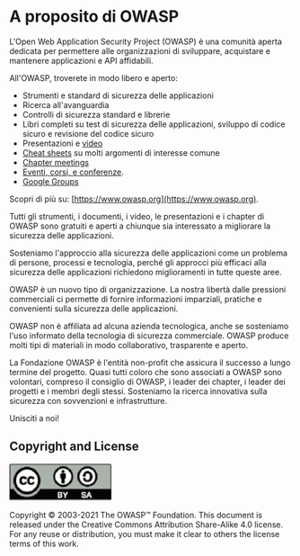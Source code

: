 # A proposito di OWASP

L'Open Web Application Security Project (OWASP) è una comunità aperta dedicata per permettere alle organizzazioni di sviluppare, acquistare e mantenere applicazioni e API affidabili.

All'OWASP, troverete in modo libero e aperto:

- Strumenti e standard di sicurezza delle applicazioni
- Ricerca all'avanguardia
- Controlli di sicurezza standard e librerie
- Libri completi su test di sicurezza delle applicazioni, sviluppo di codice sicuro e revisione del codice sicuro
- Presentazioni e [video](https://www.youtube.com/user/OWASPGLOBAL)
- [Cheat sheets](https://cheatsheetseries.owasp.org/) su molti argomenti di interesse comune
- [Chapter meetings](https://owasp.org/chapters/)
- [Eventi, corsi, e conferenze](https://owasp.org/events/).
- [Google Groups](TBA)

Scopri di più su: [https://www.owasp.org](https://www.owasp.org).

Tutti gli strumenti, i documenti, i video, le presentazioni e i chapter di OWASP sono gratuiti e aperti a chiunque sia interessato a migliorare la sicurezza delle applicazioni.

Sosteniamo l'approccio alla sicurezza delle applicazioni come un problema di persone, processi e tecnologia, perché gli approcci più efficaci alla sicurezza delle applicazioni richiedono miglioramenti in tutte queste aree.

OWASP è un nuovo tipo di organizzazione. La nostra libertà dalle pressioni commerciali ci permette di fornire informazioni imparziali, pratiche e convenienti sulla sicurezza delle applicazioni.

OWASP non è affiliata ad alcuna azienda tecnologica, anche se sosteniamo l'uso informato della tecnologia di sicurezza commerciale. OWASP produce molti tipi di materiali in modo collaborativo, trasparente e aperto.

La Fondazione OWASP è l'entità non-profit che assicura il successo a lungo termine del progetto. Quasi tutti coloro che sono associati a OWASP sono volontari, compreso il consiglio di OWASP, i leader dei chapter, i leader dei progetti e i membri degli stessi. Sosteniamo la ricerca innovativa sulla sicurezza con sovvenzioni e infrastrutture.

Unisciti a noi!

## Copyright and License

![license](OWASP%20Top%2010/Top10/2021/docs/assets/license.png)

Copyright © 2003-2021 The OWASP™ Foundation. This document is released under the Creative Commons Attribution Share-Alike 4.0 license. For any reuse or distribution, you must make it clear to others the license terms of this work.
